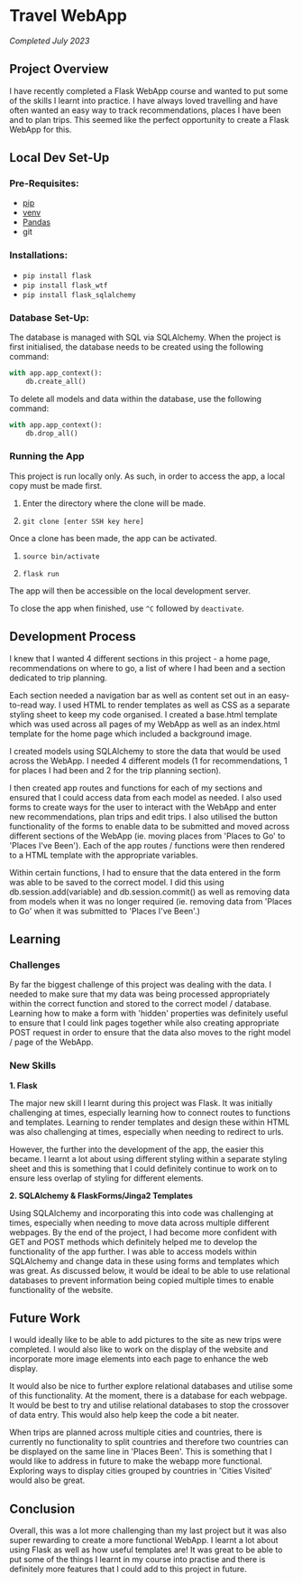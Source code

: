 # Travel WebApp

*Completed July 2023*

## Project Overview
I have recently completed a Flask WebApp course and wanted to
put some of the skills I learnt into practice. I have always 
loved travelling and have often wanted an easy way to track 
recommendations, places I have been and to plan trips. This 
seemed like the perfect opportunity to create a Flask WebApp for
this.

## Local Dev Set-Up
### Pre-Requisites:
+ [pip](https://pypi.org/project/pip/)
+ [venv](https://docs.python.org/3/library/venv.html)
+ [Pandas](https://pypi.org/project/pandas/)
+ git

### Installations:
+ ```pip install flask```
+ ```pip install flask_wtf```
+ ```pip install flask_sqlalchemy```

### Database Set-Up:
The database is managed with SQL via SQLAlchemy. When the project is 
first initialised, the database needs to be created using the following 
command:
```python
with app.app_context():
    db.create_all()
```

To delete all models and data within the database, use the following command:
```python
with app.app_context():
    db.drop_all()
```

### Running the App
This project is run locally only. As such, in order to access the 
app, a local copy must be made first.

1. Enter the directory where the clone will be made.


2. ```git clone [enter SSH key here]```

Once a clone has been made, the app can be activated.

1. ```source bin/activate```


2. ```flask run```


The app will then be accessible on the local development server.

To close the app when finished, use ```^C``` followed by ```deactivate```.

## Development Process
I knew that I wanted 4 different sections in this project - 
a home page, recommendations on where to go, a list 
of where I had been and a section dedicated to trip planning.

Each section needed a navigation bar as well as content 
set out in an easy-to-read way. I used HTML to render templates 
as well as CSS as a separate styling sheet to keep my code 
organised. I created a base.html template which was used 
across all pages of my WebApp as well as an index.html template 
for the home page which included a background image.

I created models using SQLAlchemy to store the data that would 
be used across the WebApp. I needed 4 different models (1 for 
recommendations, 1 for places I had been and 2 for the trip 
planning section).

I then created app routes and functions for each of my sections 
and ensured that I could access data from each model as needed. 
I also used forms to create ways for the user to interact with 
the WebApp and enter new recommendations, plan trips and edit 
trips. I also utilised the button functionality of the forms to 
enable data to be submitted and moved across different sections 
of the WebApp (ie. moving places from 'Places to Go' to 'Places 
I've Been'). Each of the app routes / functions were then 
rendered to a HTML template with the appropriate variables.

Within certain functions, I had to ensure that the data entered 
in the form was able to be saved to the correct model. I did this 
using db.session.add(variable) and db.session.commit() as well 
as removing data from models when it was no longer required (ie. 
removing data from 'Places to Go' when it was submitted to 
'Places I've Been'.)

## Learning
### Challenges
By far the biggest challenge of this project was dealing with 
the data. I needed to make sure that my data was being 
processed appropriately within the correct function and stored 
to the correct model / database. Learning how to make a form 
with 'hidden' properties was definitely useful to ensure that 
I could link pages together while also creating appropriate 
POST request in order to ensure that the data also moves to 
the right model / page of the WebApp.

### New Skills

**1. Flask**

The major new skill I learnt during this project was Flask. It 
was initially challenging at times, especially learning how to 
connect routes to functions and templates. Learning to render 
templates and design these within HTML was also challenging at 
times, especially when needing to redirect to urls.

However, the further into the development of the app, the easier 
this became. I learnt a lot about using different styling within 
a separate styling sheet and this is something that I could 
definitely continue to work on to ensure less overlap of 
styling for different elements.

**2. SQLAlchemy & FlaskForms/Jinga2 Templates**

Using SQLAlchemy and incorporating this into code was challenging 
at times, especially when needing to move data across multiple 
different webpages. By the end of the project, I had become 
more confident with GET and POST methods which definitely helped 
me to develop the functionality of the app further. I was able 
to access models within SQLAlchemy and change data in these using 
forms and templates which was great. As discussed below, it would 
be ideal to be able to use relational databases to prevent 
information being copied multiple times to enable functionality 
of the website.


## Future Work
I would ideally like to be able to add pictures to the site 
as new trips were completed. I would also like to work on the 
display of the website and incorporate more image elements into 
each page to enhance the web display.

It would also be nice to further explore relational 
databases and utilise some of this functionality. At the moment, 
there is a database for each webpage. It would be best to try 
and utilise relational databases to stop the crossover of data 
entry. This would also help keep the code a bit neater.

When trips are planned across multiple cities and countries, 
there is currently no functionality to split countries and 
therefore two countries can be displayed on the same line in 
'Places Been'. This is something that I would like to address 
in future to make the webapp more functional. Exploring ways to 
display cities grouped by countries in 'Cities Visited' would 
also be great.

## Conclusion
Overall, this was a lot more challenging than my last project 
but it was also super rewarding to create a more functional 
WebApp. I learnt a lot about using Flask as well as how useful 
templates are! It was great to be able to put some of the 
things I learnt in my course into practise and there is 
definitely more features that I could add to this project 
in future.
